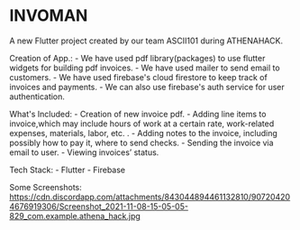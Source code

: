 # INVOMAN

A new Flutter project created by our team ASCII101 during ATHENAHACK.

Creation of App.:
    - We have used pdf library(packages) to use flutter widgets for building pdf invoices.
    - We have used mailer to send email to customers.
    - We have used firebase's cloud firestore to keep track of invoices and payments.
    - We can also use firebase's auth service for user authentication.


What's Included:
    - Creation of new invoice pdf.
    - Adding line items to invoice,which may include hours of work at a certain rate, work-related   expenses, materials, labor, etc. .
    - Adding notes to the invoice, including possibly how to pay it, where to send checks.
    - Sending the invoice via email to user.
    - Viewing invoices’ status.


Tech Stack:
    - Flutter
    - Firebase


Some Screenshots:
https://cdn.discordapp.com/attachments/843044894461132810/907204204676919306/Screenshot_2021-11-08-15-05-05-829_com.example.athena_hack.jpg
